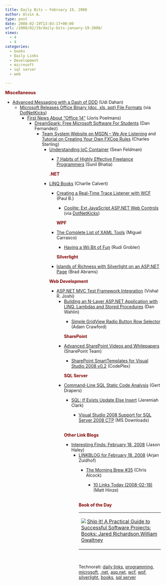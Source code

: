 ```yaml
---
title: Daily Bits – February 19, 2008
author: Alvin A.
type: post
date: 2008-02-19T13:03:17+00:00
url: /2008/02/19/daily-bits-january-19-2008/
views:
  - 4
  - 4
categories:
  - books
  - Daily Links
  - Development
  - microsoft
  - sql server
  - web

---
```

**<font color="#800000">Miscellaneous</font>**

  * [Advanced Messaging with a Dash of DDD][1] (Udi Dahan) 
      * [Microsoft Releases Office Binary (doc, xls, ppt) File Formats][2] (via [DotNetKicks][3]) 
          * [First News About &#8220;Office 14&#8221;][4] (Joris Poelmans) 
              * [DreamSpark: Free Microsoft Software For Students][5] (Dan Fernandez) 
                  * [Team System Website on MSDN &#8211; We Are Listening][6] and [Tutorial on Creating Your Own FXCop Rules][7] (Charles Sterling) 
                      * [Understanding IoC Container][8] (Sean Feldman) 
                          * [7 Habits of Highly Effective Freelance Programmers][9] (Sunil Bhatia)</ul> 
                        **<font color="#800000">.NET</font>**
                        
                          * [LINQ Books][10] (Charlie Calvert) 
                              * [Creating a Real-Time Trace Listener with WCF][11] (Paul B.) 
                                  * [Coolite: Ext JavaScript ASP.NET Web Controls][12] (via [DotNetKicks][13])</ul> 
                                **<font color="#800000">WPF</font>**
                                
                                  * [The Complete List of XAML Tools][14] (Miguel Carrasco) 
                                      * [Having a Wii Bit of Fun][15] (Rudi Grobler)</ul> 
                                    **<font color="#800000">Silverlight</font>**
                                    
                                      * [Islands of Richness with Silverlight on an ASP.NET Page][16] (Brad Abrams)
                                    
                                    **<font color="#800000">Web Development</font>**
                                    
                                      * [ASP.NET MVC Test Framework Integration][17] (Vishal R. Joshi) 
                                          * [Building an N-Layer ASP.NET Application with LINQ, Lambdas and Stored Procedures][18] (Dan Wahlin) 
                                              * [Simple GridView Radio Button Row Selector][19] (Adam Crawford)</ul> 
                                            **<font color="#800000">SharePoint</font>**
                                            
                                              * [Advanced SharePoint Videos and Whitepapers][20] (SharePoint Team) 
                                                  * [SharePoint SmartTemplates for Visual Studio 2008 v0.2][21] (CodePlex)</ul> 
                                                **<font color="#800000">SQL Server</font>**
                                                
                                                  * [Command-Line SQL Static Code Analysis][22] (Gert Drapers) 
                                                      * [SQL: If Exists Update Else Insert][23] (Jeremiah Clark) 
                                                          * [Visual Studio 2008 Support for SQL Server 2008 CTP][24] (MS Downloads)</ul> 
                                                        &nbsp;
                                                        
                                                        **<font color="#800000">Other Link Blogs</font>**
                                                        
                                                          * [Interesting Finds: February 18, 2008][25] (Jason Haley) 
                                                              * [LINKBLOG for February 18, 2008][26] (Arjan Zuidhof) 
                                                                  * [The Morning Brew #35][27] (Chris Alcock) 
                                                                      * [10 Links Today (2008-02-18)][28] (Matt Hinze)</ul> 
                                                                    &nbsp;
                                                                    
                                                                    **<font color="#800000">Book of the Day</font>**</p> 
                                                                    
                                                                    <div class="wlWriterSmartContent" id="scid:7dc1bd33-94bd-46fd-a20b-0131235bcd47:010b9a8c-40c1-4e27-bf60-9b54eef63492" style="padding-right: 0px; display: inline; padding-left: 0px; float: none; padding-bottom: 0px; margin: 0px; padding-top: 0px">
                                                                      <table cellspacing="0" cellpadding="2" width="400" border="0" unselectable="on">
                                                                        <tr>
                                                                          <td valign="top" width="400">
                                                                            <p>
                                                                              <a title="Ship it! A Practical Guide to Successful Software Projects: Books: Jared Richardson,William Gwaltney" href="http://www.amazon.com/exec/obidos/ASIN/0974514047/alvinashcraft-20"><img data-recalc-dims="1" decoding="async" src="https://i0.wp.com/images.amazon.com/images/P/0974514047.01.MZZZZZZZ.jpg?w=660" border="0" align="left" style="float:left" />Ship it! A Practical Guide to Successful Software Projects: Books: Jared Richardson,William Gwaltney</a>
                                                                            </p>
                                                                          </td>
                                                                        </tr>
                                                                      </table>
                                                                    </div>
                                                                    
                                                                    &nbsp;</p> 
                                                                    
                                                                    <div class="wlWriterSmartContent" id="scid:C16BAC14-9A3D-4c50-9394-FBFEF7A93539:619d3137-4dd1-4ced-997e-d01a4437dc18" style="padding-right: 0px; display: inline; padding-left: 0px; padding-bottom: 0px; margin: 0px; padding-top: 0px">
                                                                      <!--dotnetkickit-->
                                                                    </div></p> 
                                                                    
                                                                    <div class="wlWriterSmartContent" id="scid:d7bf807d-7bb0-458a-811f-90c51817d5c2:9fc40b41-0756-4774-ba57-8307821342a9" style="padding-right: 0px; display: inline; padding-left: 0px; padding-bottom: 0px; margin: 0px; padding-top: 0px">
                                                                      <p>
                                                                        <span class="TagSite">Technorati:</span> <a href="http://technorati.com/tag/daily+links" rel="tag" class="tag">daily links</a>, <a href="http://technorati.com/tag/programming" rel="tag" class="tag">programming</a>, <a href="http://technorati.com/tag/microsoft" rel="tag" class="tag">microsoft</a>, <a href="http://technorati.com/tag/.net" rel="tag" class="tag">.net</a>, <a href="http://technorati.com/tag/asp.net" rel="tag" class="tag">asp.net</a>, <a href="http://technorati.com/tag/wcf" rel="tag" class="tag">wcf</a>, <a href="http://technorati.com/tag/wpf" rel="tag" class="tag">wpf</a>, <a href="http://technorati.com/tag/silverlight" rel="tag" class="tag">silverlight</a>, <a href="http://technorati.com/tag/books" rel="tag" class="tag">books</a>, <a href="http://technorati.com/tag/sql+server" rel="tag" class="tag">sql server</a><br /><!-- StartInsertedTags: daily links, programming, microsoft, .net, asp.net, wcf, wpf, silverlight, books, sql server :EndInsertedTags -->
                                                                      </p>
                                                                    </div>

 [1]: http://udidahan.weblogs.us/2008/02/18/advanced-messaging-with-a-dash-of-ddd/
 [2]: http://www.microsoft.com/interop/docs/OfficeBinaryFormats.mspx
 [3]: http://www.dotnetkicks.com/products/Microsoft_releases_Office_binary_file_formats_doc_xls_ppt
 [4]: http://jopx.blogspot.com/2008/02/first-news-about-14.html
 [5]: http://blogs.msdn.com/danielfe/archive/2008/02/18/dreamspark-free-microsoft-software-for-students.aspx
 [6]: http://blogs.msdn.com/charles_sterling/archive/2008/02/19/team-system-website-on-msdn-i-am-working-on-it.aspx
 [7]: http://blogs.msdn.com/charles_sterling/archive/2008/02/19/tutorial-on-creating-your-own-fxcop-rules.aspx
 [8]: http://weblogs.asp.net/sfeldman/archive/2008/02/14/understanding-ioc-container.aspx
 [9]: http://lifestyle.dzone.com/news/7-habits-highly-effective-free
 [10]: http://blogs.msdn.com/charlie/archive/2008/02/17/linq-books.aspx
 [11]: http://www.codeproject.com/KB/cs/NetworkTraceListener.aspx
 [12]: http://www.coolite.com/
 [13]: http://www.dotnetkicks.com/aspnet/Coolite_Ext_JS_NET_Controls
 [14]: http://www.realsoftwaredevelopment.com/2008/02/the-complete-li.html
 [15]: http://dotnet.org.za/rudi/archive/2008/02/13/having-a-wii-bit-of-fun.aspx
 [16]: http://blogs.msdn.com/brada/archive/2008/02/18/islands-of-richness-with-silverlight-on-an-asp-net-page.aspx
 [17]: http://blogs.msdn.com/webdevtools/archive/2008/02/18/asp-net-mvc-test-framework-integration.aspx
 [18]: http://weblogs.asp.net/dwahlin/archive/2008/02/18/building-an-n-layer-asp-net-application-with-linq-lambdas-and-stored-procedures.aspx
 [19]: http://www.codeproject.com/kb/custom-controls/radiogridviewrowselector.aspx
 [20]: http://blogs.msdn.com/sharepoint/archive/2008/02/18/advanced-sharepoint-videos-and-whitepapers.aspx
 [21]: http://www.codeplex.com/smarttemplates/Release/ProjectReleases.aspx?ReleaseId=10838
 [22]: http://blogs.msdn.com/gertd/archive/2008/02/18/command-line-sql-static-code-analysis.aspx
 [23]: http://blogs.msdn.com/miah/archive/2008/02/17/sql-if-exists-update-else-insert.aspx
 [24]: http://www.microsoft.com/downloads/details.aspx?familyid=a999c84f-0fe5-4926-a1bf-4730d1caa98c&displaylang=en&tm
 [25]: http://jasonhaley.com/blog/archive/2008/02/18/141228.aspx
 [26]: http://arjansworld.blogspot.com/2008/02/linkblog-for-february-18-2008.html
 [27]: http://blog.cwa.me.uk/2008/02/19/the-morning-brew-35/
 [28]: http://mhinze.com/10-links-today-2008-02-18/